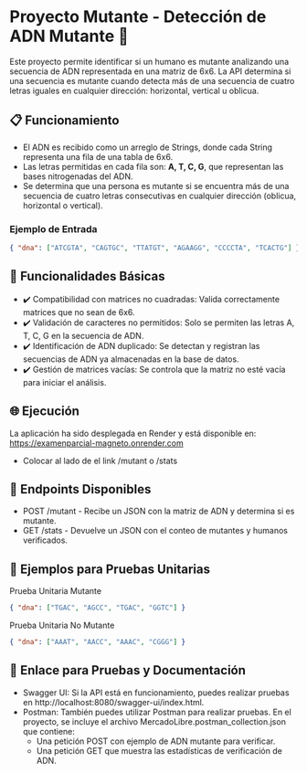 # Proyecto Mutante - Detección de ADN Mutante 🧬

Este proyecto permite identificar si un humano es mutante analizando una secuencia de ADN representada en una matriz de 6x6. La API determina si una secuencia es mutante cuando detecta más de una secuencia de cuatro letras iguales en cualquier dirección: horizontal, vertical u oblicua.

## 📋 Funcionamiento

- El ADN es recibido como un arreglo de Strings, donde cada String representa una fila de una tabla de 6x6.
- Las letras permitidas en cada fila son: **A, T, C, G**, que representan las bases nitrogenadas del ADN.
- Se determina que una persona es mutante si se encuentra más de una secuencia de cuatro letras consecutivas en cualquier dirección (oblicua, horizontal o vertical).

### Ejemplo de Entrada

```json
{ "dna": ["ATCGTA", "CAGTGC", "TTATGT", "AGAAGG", "CCCCTA", "TCACTG"] }
```

## 🚀 Funcionalidades Básicas
- ✔️ Compatibilidad con matrices no cuadradas: Valida correctamente matrices que no sean de 6x6.
- ✔️ Validación de caracteres no permitidos: Solo se permiten las letras A, T, C, G en la secuencia de ADN.
- ✔️ Identificación de ADN duplicado: Se detectan y registran las secuencias de ADN ya almacenadas en la base de datos.
- ✔️ Gestión de matrices vacías: Se controla que la matriz no esté vacía para iniciar el análisis.

## 🌐 Ejecución
La aplicación ha sido desplegada en Render y está disponible en: https://examenparcial-magneto.onrender.com
- Colocar al lado de el link /mutant o /stats

## 📌 Endpoints Disponibles
- POST /mutant - Recibe un JSON con la matriz de ADN y determina si es mutante.
- GET /stats - Devuelve un JSON con el conteo de mutantes y humanos verificados.

## 🧪 Ejemplos para Pruebas Unitarias
Prueba Unitaria Mutante

```json
{ "dna": ["TGAC", "AGCC", "TGAC", "GGTC"] }
```
Prueba Unitaria No Mutante
```json
{ "dna": ["AAAT", "AACC", "AAAC", "CGGG"] }
```

## 🔗 Enlace para Pruebas y Documentación
- Swagger UI: Si la API está en funcionamiento, puedes realizar pruebas en http://localhost:8080/swagger-ui/index.html.
- Postman: También puedes utilizar Postman para realizar pruebas. En el proyecto, se incluye el archivo MercadoLibre.postman_collection.json que contiene:
  - Una petición POST con ejemplo de ADN mutante para verificar.
  - Una petición GET que muestra las estadísticas de verificación de ADN.
